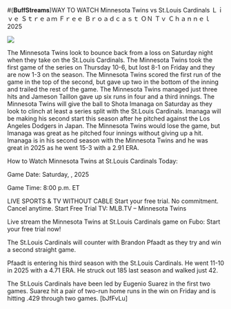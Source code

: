 #(𝐁𝐮𝐟𝐟𝐒𝐭𝐫𝐞𝐚𝐦𝐬)WAY TO WATCH Minnesota Twins vs St.Louis Cardinals Ｌｉｖｅ Ｓｔｒｅａｍ Ｆｒｅｅ Ｂｒｏａｄｃａｓｔ ＯＮ Ｔｖ Ｃｈａｎｎｅｌ  2025  
  
  
[![](https://i.imgur.com/qSNzIqt.png)](https://movie.rssnews.media/kVOvnjV.php)  
  
The Minnesota Twins look to bounce back from a loss on Saturday night when they take on the St.Louis Cardinals. The Minnesota Twins took the first game of the series on Thursday 10-6, but lost 8-1 on Friday and they are now 1-3 on the season. The Minnesota Twins scored the first run of the game in the top of the second, but gave up two in the bottom of the inning and trailed the rest of the game. The Minnesota Twins managed just three hits and Jameson Taillon gave up six runs in four and a third innings. The Minnesota Twins will give the ball to Shota Imanaga on Saturday as they look to clinch at least a series split with the St.Louis Cardinals. Imanaga will be making his second start this season after he pitched against the Los Angeles Dodgers in Japan. The Minnesota Twins would lose the game, but Imanaga was great as he pitched four innings without giving up a hit. Imanaga is in his second season with the Minnesota Twins and he was great in 2025 as he went 15-3 with a 2.91 ERA.

How to Watch Minnesota Twins at St.Louis Cardinals Today:

Game Date: Saturday, , 2025

Game Time: 8:00 p.m. ET

LIVE SPORTS & TV WITHOUT CABLE
Start your free trial. No commitment. Cancel anytime.
Start Free Trial
TV: MLB.TV – Minnesota Twins

Live stream the Minnesota Twins at St.Louis Cardinals game on Fubo: Start your free trial now!

The St.Louis Cardinals will counter with Brandon Pfaadt as they try and win a second straight game.

Pfaadt is entering his third season with the St.Louis Cardinals. He went 11-10 in 2025 with a 4.71 ERA. He struck out 185 last season and walked just 42.

The St.Louis Cardinals have been led by Eugenio Suarez in the first two games. Suarez hit a pair of two-run home runs in the win on Friday and is hitting .429 through two games. [bJfFvLu]